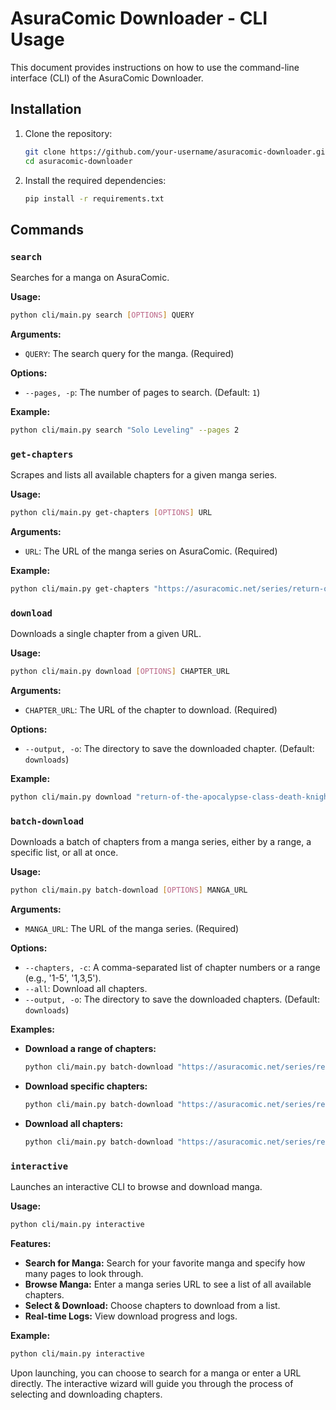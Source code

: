 # AsuraComic Downloader - CLI Usage

This document provides instructions on how to use the command-line interface (CLI) of the AsuraComic Downloader.

## Installation

1.  Clone the repository:
    ```bash
    git clone https://github.com/your-username/asuracomic-downloader.git
    cd asuracomic-downloader
    ```

2.  Install the required dependencies:
    ```bash
    pip install -r requirements.txt
    ```

## Commands

### `search`

Searches for a manga on AsuraComic.

**Usage:**

```bash
python cli/main.py search [OPTIONS] QUERY
```

**Arguments:**

*   `QUERY`: The search query for the manga. (Required)

**Options:**

*   `--pages, -p`: The number of pages to search. (Default: `1`)

**Example:**

```bash
python cli/main.py search "Solo Leveling" --pages 2
```

### `get-chapters`

Scrapes and lists all available chapters for a given manga series.

**Usage:**

```bash
python cli/main.py get-chapters [OPTIONS] URL
```

**Arguments:**

*   `URL`: The URL of the manga series on AsuraComic. (Required)

**Example:**

```bash
python cli/main.py get-chapters "https://asuracomic.net/series/return-of-the-apocalypse-class-death-knight-bc6665d9"
```

### `download`

Downloads a single chapter from a given URL.

**Usage:**

```bash
python cli/main.py download [OPTIONS] CHAPTER_URL
```

**Arguments:**

*   `CHAPTER_URL`: The URL of the chapter to download. (Required)

**Options:**

*   `--output, -o`: The directory to save the downloaded chapter. (Default: `downloads`)

**Example:**

```bash
python cli/main.py download "return-of-the-apocalypse-class-death-knight-bc6665d9/chapter/1" -o my_manga
```

### `batch-download`

Downloads a batch of chapters from a manga series, either by a range, a specific list, or all at once.

**Usage:**

```bash
python cli/main.py batch-download [OPTIONS] MANGA_URL
```

**Arguments:**

*   `MANGA_URL`: The URL of the manga series. (Required)

**Options:**

*   `--chapters, -c`: A comma-separated list of chapter numbers or a range (e.g., '1-5', '1,3,5').
*   `--all`: Download all chapters.
*   `--output, -o`: The directory to save the downloaded chapters. (Default: `downloads`)

**Examples:**

*   **Download a range of chapters:**
    ```bash
    python cli/main.py batch-download "https://asuracomic.net/series/return-of-the-apocalypse-class-death-knight-bc6665d9" --chapters "1-5"
    ```

*   **Download specific chapters:**
    ```bash
    python cli/main.py batch-download "https://asuracomic.net/series/return-of-the-apocalypse-class-death-knight-bc6665d9" --chapters "1,3,5"
    ```

*   **Download all chapters:**
    ```bash
    python cli/main.py batch-download "https://asuracomic.net/series/return-of-the-apocalypse-class-death-knight-bc6665d9" --all
    ```

### `interactive`

Launches an interactive CLI to browse and download manga.

**Usage:**

```bash
python cli/main.py interactive
```

**Features:**

*   **Search for Manga:** Search for your favorite manga and specify how many pages to look through.
*   **Browse Manga:** Enter a manga series URL to see a list of all available chapters.
*   **Select & Download:** Choose chapters to download from a list.
*   **Real-time Logs:** View download progress and logs.

**Example:**

```bash
python cli/main.py interactive
```

Upon launching, you can choose to search for a manga or enter a URL directly. The interactive wizard will guide you through the process of selecting and downloading chapters.
